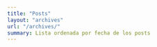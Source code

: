```yaml
---  
title: "Posts"
layout: "archives"
url: "/archives/"
summary: Lista ordenada por fecha de los posts
---
```

